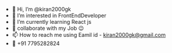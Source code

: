- 👋 Hi, I’m @kiran2000gk
- 👀 I’m interested in FrontEndDeveloper 
- 🌱 I’m currently learning React js 
- 💞️ collaborate with my  Job 😉
- 📫 How to reach me using Eamil id - kiran2000gk@gmail.com 
- 📱 +91 7795282824

<!---
kiran2000gk/kiran2000gk is a ✨ special ✨ repository because its `README.md` (this file) appears on your GitHub profile.
You can click the Preview link to take a look at your changes.
--->
